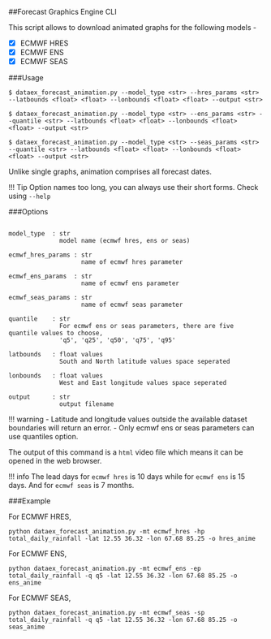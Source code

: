 ##Forecast Graphics Engine CLI

This script allows to download animated graphs for the following models -

* [X] ECMWF HRES
* [X] ECMWF ENS
* [X] ECMWF SEAS 

###Usage
```
$ dataex_forecast_animation.py --model_type <str> --hres_params <str> --latbounds <float> <float> --lonbounds <float> <float> --output <str>

$ dataex_forecast_animation.py --model_type <str> --ens_params <str> --quantile <str> --latbounds <float> <float> --lonbounds <float> <float> --output <str>

$ dataex_forecast_animation.py --model_type <str> --seas_params <str> --quantile <str> --latbounds <float> <float> --lonbounds <float> <float> --output <str>

```

Unlike single graphs, animation comprises all forecast dates.

!!! Tip
    Option names too long, you can always use their short forms. Check using `--help`

###Options

```

model_type  : str
              model name (ecmwf hres, ens or seas)

ecmwf_hres_params : str
                    name of ecmwf hres parameter
              
ecmwf_ens_params  : str
                    name of ecmwf ens parameter
                    
ecmwf_seas_params : str
                    name of ecmwf seas parameter

quantile    : str
              For ecmwf ens or seas parameters, there are five quantile values to choose,
              'q5', 'q25', 'q50', 'q75', 'q95'
                           
latbounds   : float values
              South and North latitude values space seperated 
                
lonbounds   : float values 
              West and East longitude values space seperated 
           
output      : str
              output filename
```

!!! warning
    - Latitude and longitude values outside the available dataset boundaries will return an error. 
    - Only ecmwf ens or seas parameters can use quantiles option.

The output of this command is a `html` video file which means it can be opened in the web browser. 

!!! info
    The lead days for `ecmwf hres` is 10 days while for `ecmwf ens` is 15 days. And for `ecmwf seas` is 7 months.
    
###Example

For ECMWF HRES,
```
python dataex_forecast_animation.py -mt ecmwf_hres -hp total_daily_rainfall -lat 12.55 36.32 -lon 67.68 85.25 -o hres_anime
```
For ECMWF ENS,
```
python dataex_forecast_animation.py -mt ecmwf_ens -ep total_daily_rainfall -q q5 -lat 12.55 36.32 -lon 67.68 85.25 -o ens_anime
```
For ECMWF SEAS,
```
python dataex_forecast_animation.py -mt ecmwf_seas -sp total_daily_rainfall -q q5 -lat 12.55 36.32 -lon 67.68 85.25 -o seas_anime
```
